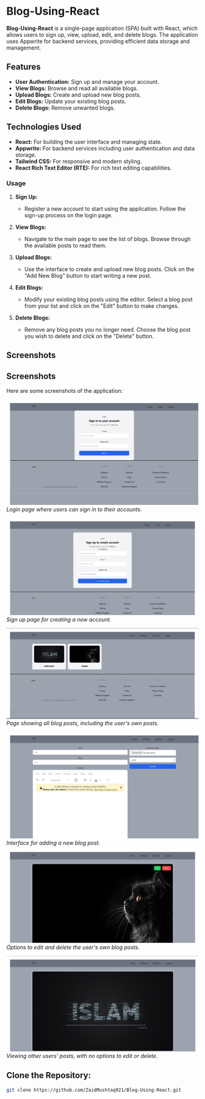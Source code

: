 # Blog-Using-React

**Blog-Using-React** is a single-page application (SPA) built with React, which allows users to sign up, view, upload, edit, and delete blogs. The application uses Appwrite for backend services, providing efficient data storage and management.

## Features

- **User Authentication:** Sign up and manage your account.
- **View Blogs:** Browse and read all available blogs.
- **Upload Blogs:** Create and upload new blog posts.
- **Edit Blogs:** Update your existing blog posts.
- **Delete Blogs:** Remove unwanted blogs.

## Technologies Used

- **React:** For building the user interface and managing state.
- **Appwrite:** For backend services including user authentication and data storage.
- **Tailwind CSS:** For responsive and modern styling.
- **React Rich Text Editor (RTE):** For rich text editing capabilities.


 
### Usage

1. **Sign Up:** 
   - Register a new account to start using the application. Follow the sign-up process on the login page.

2. **View Blogs:** 
   - Navigate to the main page to see the list of blogs. Browse through the available posts to read them.

3. **Upload Blogs:** 
   - Use the interface to create and upload new blog posts. Click on the "Add New Blog" button to start writing a new post.

4. **Edit Blogs:** 
   - Modify your existing blog posts using the editor. Select a blog post from your list and click on the "Edit" button to make changes.

5. **Delete Blogs:** 
   - Remove any blog posts you no longer need. Choose the blog post you wish to delete and click on the "Delete" button.
## Screenshots

## Screenshots

Here are some screenshots of the application:

![Login Page](https://github.com/ZaidMushtaq921/Blog-Using-React/blob/main/Readme_images/Screenshot0.png)
*Login page where users can sign in to their accounts.*

![Sign Up Page](https://github.com/ZaidMushtaq921/Blog-Using-React/blob/main/Readme_images/Screenshot1.png)
*Sign up page for creating a new account.*

![All Posts](https://github.com/ZaidMushtaq921/Blog-Using-React/blob/main/Readme_images/Screenshot5.png)
*Page showing all blog posts, including the user's own posts.*

![Add Post](https://github.com/ZaidMushtaq921/Blog-Using-React/blob/main/Readme_images/Screenshot3.png)
*Interface for adding a new blog post.*

![Edit and Delete Posts](https://github.com/ZaidMushtaq921/Blog-Using-React/blob/main/Readme_images/Screenshot6.png)
*Options to edit and delete the user's own blog posts.*

![View Only](https://github.com/ZaidMushtaq921/Blog-Using-React/blob/main/Readme_images/Screenshot4.png)
*Viewing other users' posts, with no options to edit or delete.*

## Clone the Repository:

   ```bash
   git clone https://github.com/ZaidMushtaq921/Blog-Using-React.git
